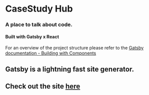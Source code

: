 # CaseStudy Hub
### A place to talk about code.
#### Built with Gatsby x React
For an overview of the project structure please refer to the [Gatsby documentation - Building with Components](https://www.gatsbyjs.org/docs/building-with-components/)

## Gatsby is a lightning fast site generator.

## Check out the site [here](https://casestudyhub.netlify.com/)
